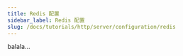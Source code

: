 ```yaml
---
title: Redis 配置
sidebar_label: Redis 配置
slug: /docs/tutorials/http/server/configuration/redis
---
```

balala...